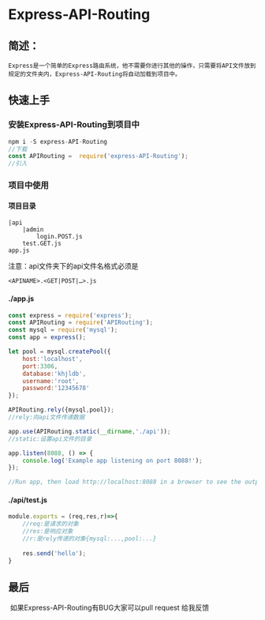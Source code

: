 # Express-API-Routing
## 简述：
    Express是一个简单的Express路由系统，他不需要你进行其他的操作，只需要将API文件放到规定的文件夹内，Express-API-Routing将自动加载到项目中。
## 快速上手
### 安装Express-API-Routing到项目中

```js
npm i -S express-API-Routing
//下载
const APIRouting =  require('express-API-Routing');
//引入
```

### 项目中使用

#### 项目目录

	|api
		|admin
			login.POST.js
		test.GET.js
	app.js

注意：api文件夹下的api文件名格式必须是

	<APINAME>.<GET|POST|…>.js


#### ./app.js


```js
const express = require('express');
const APIRouting = require('APIRouting');
const mysql = require('mysql');
const app = express();

let pool = mysql.createPool({
    host:'localhost',
    port:3306,
    database:'khjldb',
    username:'root',
    password:'12345678'
});

APIRouting.rely({mysql,pool});
//rely:向api文件传递数据

app.use(APIRouting.static(__dirname,'./api'));
//static:设置api文件的目录

app.listen(8088, () => {
    console.log('Example app listening on port 8088!');
});

//Run app, then load http://localhost:8088 in a browser to see the output.

```

#### ./api/test.js

```js
module.exports = (req,res,r)=>{
    //req:是请求的对象
    //res:是响应对象
   	//r:是rely传递的对象{mysql:...,pool:...}
    
    res.send('hello');
}
```

## 最后

​	如果Express-API-Routing有BUG大家可以pull request 给我反馈

